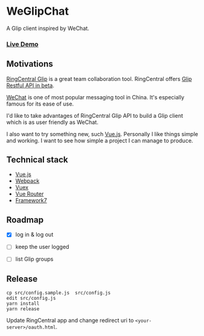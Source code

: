 # WeGlipChat

A Glip client inspired by WeChat.

### [Live Demo](https://tylerlong.github.io/wgc/)


## Motivations

[RingCentral Glip](https://glip.com/) is a great team collaboration tool.
RingCentral offers [Glip Restful API in beta](https://developer.ringcentral.com/api-docs/latest/index.html#!#GlipApi.html).

[WeChat](https://en.wikipedia.org/wiki/WeChat) is one of most popular messaging tool in China.
It's especially famous for its ease of use.

I'd like to take advantages of RingCentral Glip API to build a Glip client which is as user friendly as WeChat.

I also want to try something new, such [Vue.js](https://vuejs.org/).
Personally I like things simple and working.
I want to see how simple a project I can manage to produce.


## Technical stack

- [Vue.js](https://vuejs.org/)
- [Webpack](https://webpack.js.org/)
- [Vuex](https://vuex.vuejs.org/)
- [Vue Router](https://router.vuejs.org/)
- [Framework7](http://framework7.io/)


## Roadmap

- [x] log in & log out
- [ ] keep the user logged
- [ ] list Glip groups


## Release

```
cp src/config.sample.js  src/config.js
edit src/config.js
yarn install
yarn release
```

Update RingCentral app and change redirect uri to `<your-server>/oauth.html`.
